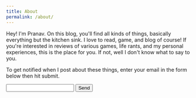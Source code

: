 ```yaml
---
title: About
permalink: /about/
---
```


Hey! I'm Pranav. On this blog, you'll find all kinds of things, basically everything but the kitchen sink. I love to read, game, and blog of course! If you're interested in reviews of various games, life rants, and my personal experiences, this is the place for you. If not, well I don't know what to say to you.

To get notified when I post about these things, enter your email in the form below then hit submit.

<!--Form to Handle Email Notifications-->
<form action="//formspree.io/pranavkrsh@gmail.com"
      method="POST">
    <input type="email" name="_replyto">
    <input type="submit" value="Send">
</form>
